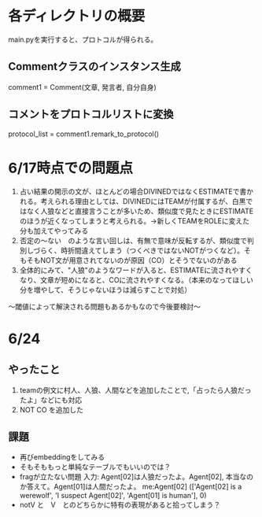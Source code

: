 # 各ディレクトリの概要
main.pyを実行すると、プロトコルが得られる。

## Commentクラスのインスタンス生成
comment1 = Comment(文章, 発言者, 自分自身) 

## コメントをプロトコルリストに変換
protocol_list = comment1.remark_to_protocol()


# 6/17時点での問題点
1. 占い結果の開示の文が、ほとんどの場合DIVINEDではなくESTIMATEで書かれる。考えられる理由としては、DIVINEDにはTEAMが付属するが、白黒ではなく人狼などと直接言うことが多いため、類似度で見たときにESTIMATEのほうが近くなってしまうと考えられる。→新しくTEAMをROLEに変えた分も加えてやってみる
2. 否定の～ない　のような言い回しは、有無で意味が反転するが、類似度で判別しづらく、時折間違えてしまう（つくべきではないNOTがつくなど）。そもそもNOT文が用意されてないのが原因（CO）とそうでないのがある
3. 全体的にみて、"人狼"のようなワードが入ると、ESTIMATEに流されやすくなり、文章が短めになると、COに流されやすくなる。（本来のなってほしい分を増やして、そうじゃないほうは減らすことで対処）

～閾値によって解決される問題もあるかもなので今後要検討～

# 6/24 
## やったこと
1. teamの例文に村人、人狼、人間などを追加したことで,「占ったら人狼だったよ」などにも対応
2. NOT CO を追加した

## 課題
- 再びembeddingをしてみる
- そもそももっと単純なテーブルでもいいのでは？
- fragが立たない問題
入力: 
Agent[02]は人狼だったよ。Agent[02], 本当なのか答えて。Agent[01]は人間だったよ。
me:Agent[02]
(['Agent[02] is a werewolf', 'I suspect Agent[02]', 'Agent[01] is human'], 0)
- notV と　V　とのどちらかに特有の表現があると拾ってしまう？
